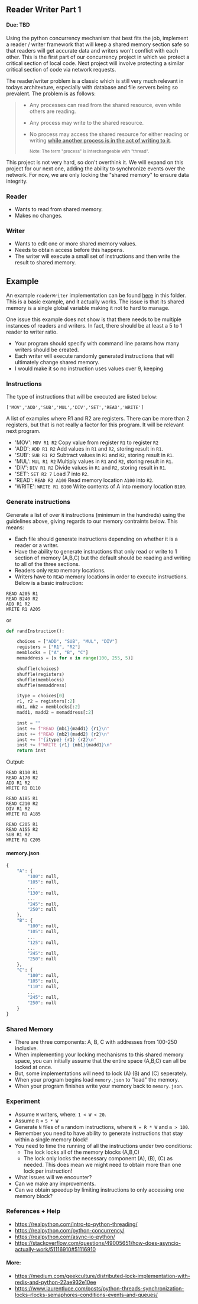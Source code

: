 ## Reader Writer Part 1

#### Due: TBD

Using the python concurrency mechanism that best fits the job, implement a reader / writer framework that will keep a shared memory section safe so that readers will get accurate data and writers won't conflict with each other. This is the first part of our concurrency project in which we protect a critical section of local code. Next project will involve protecting a similar critical section of code via network requests.

The reader/writer problem is a classic which is still very much relevant in todays architexture, especially with database and file servers being so prevalent. The problem is as follows:

> -   Any processes can read from the shared resource, even while others are reading.
> -   Any process may write to the shared resource.
> -   No process may access the shared resource for either reading or writing <ins>**while another process is in the act of writing to it**</ins>.
>
>     <sub>Note: The term "process" is interchangeable with "thread".</sub>

This project is not very hard, so don't overthink it. We will expand on this project for our next one, adding the ability to synchronize events over the network. For now, we are only locking the "shared memory" to ensure data integrity.

### Reader

-   Wants to read from shared memory.
-   Makes no changes.

### Writer

-   Wants to edit one or more shared memory values.
-   Needs to obtain access before this happens.
-   The writer will execute a small set of instructions and then write the result to shared memory.

## Example

An example `readerWriter` implementation can be found [here](readerWriter.py) in this folder. This is a basic example, and it actually works. The issue is that its shared memory is a single global variable making it not to hard to manage.

One issue this example does not show is that there needs to be multiple instances of readers and writers. In fact, there should be at least a 5 to 1 reader to writer ratio.

-   Your program should specify with command line params how many writers should be created.
-   Each writer will execute randomly generated instructions that will ultimately change shared memory.
-   I would make it so no instruction uses values over 9, keeping

### Instructions

The type of instructions that will be executed are listed below:

```
['MOV','ADD','SUB','MUL','DIV','SET','READ','WRITE']
```

A list of examples where R1 and R2 are registers. There can be more than 2 registers, but that is not really a factor for this program. It will be relevant next program.

-   'MOV': `MOV R1 R2` Copy value from register `R1` to register `R2`
-   'ADD': `ADD R1 R2` Add values in `R1` and `R2`, storing result in `R1`.
-   'SUB': `SUB R1 R2` Subtract values in `R1` and `R2`, storing result in `R1`.
-   'MUL': `MUL R1 R2` Multiply values in `R1` and `R2`, storing result in `R1`.
-   'DIV': `DIV R1 R2` Divide values in `R1` and `R2`, storing result in `R1`.
-   'SET': `SET R2 7` Load 7 into `R2`.
-   'READ': `READ R2 A100` Read memory location `A100` into `R2`.
-   'WRITE': `WRITE R1 B100` Write contents of A into memory location `B100`.

### Generate instructions

Generate a list of over `N` instructions (minimum in the hundreds) using the guidelines above, giving regards to our memory contraints below. This means:

-   Each file should generate instructions depending on whether it is a reader or a writer.
-   Have the ability to generate instructions that only read or write to 1 section of memory (A,B,C) but the default should be reading and writing to all of the three sections.
-   Readers only `READ` memory locations.
-   Writers have to `READ` memory locations in order to execute instructions. Below is a basic instruction:

```
READ A205 R1
READ B240 R2
ADD R1 R2
WRITE R1 A205
```

or

```python
def randInstruction():

    choices = ["ADD", "SUB", "MUL", "DIV"]
    registers = ["R1", "R2"]
    memblocks = ["A", "B", "C"]
    memaddress = [x for x in range(100, 255, 5)]

    shuffle(choices)
    shuffle(registers)
    shuffle(memblocks)
    shuffle(memaddress)

    itype = choices[0]
    r1, r2 = registers[:2]
    mb1, mb2 = memblocks[:2]
    madd1, madd2 = memaddress[:2]

    inst = ""
    inst += f"READ {mb1}{madd1} {r1}\n"
    inst += f"READ {mb2}{madd2} {r2}\n"
    inst += f"{itype} {r1} {r2}\n"
    inst += f"WRITE {r1} {mb1}{madd1}\n"
    return inst
```

Output:

```
READ B110 R1
READ A170 R2
ADD R1 R2
WRITE R1 B110

READ A185 R1
READ C210 R2
DIV R1 R2
WRITE R1 A185

READ C205 R1
READ A155 R2
SUB R1 R2
WRITE R1 C205
```

#### memory.json

```python
{
    "A": {
        "100": null,
        "105": null,
        ...
        "130": null,
        ...
        "245": null,
        "250": null
    },
    "B": {
        "100": null,
        "105": null,
        ...
        "125": null,
        ...
        "245": null,
        "250": null
    },
    "C": {
        "100": null,
        "105": null,
        "110": null,
        ...
        "245": null,
        "250": null
    }
}
```

### Shared Memory

-   There are three components: A, B, C with addresses from 100-250 inclusive.
-   When implementing your locking mechanisms to this shared memory space, you can initially assume that the entire space (A,B,C) can all be locked at once.
-   But, some implementations will need to lock (A) (B) and (C) seperately.
-   When your program begins load `memory.json` to "load" the memory.
-   When your program finishes write your memory back to `memory.json`.

### Experiment

-   Assume `W` writers, where: `1 < W < 20`.
-   Assume `R` = `5 * W`
-   Generate `N` files of `m` random instructions, where `N = R * W` and `m > 100`.
-   Remember you need to have ability to generate instructions that stay within a single memory block!
-   You need to time the running of all the instructions under two conditions:
    -   The lock locks all of the memory blocks (A,B,C)
    -   The lock only locks the necessary component (A), (B), (C) as needed. This does mean we might need to obtain more than one lock per instruction!
-   What issues will we encounter?
-   Can we make any improvements.
-   Can we obtain speedup by limiting instructions to only accessing one memory block?

### References + Help

-   https://realpython.com/intro-to-python-threading/
-   https://realpython.com/python-concurrency/
-   https://realpython.com/async-io-python/
-   https://stackoverflow.com/questions/49005651/how-does-asyncio-actually-work/51116910#51116910

#### More:

-   https://medium.com/geekculture/distributed-lock-implementation-with-redis-and-python-22ae932e10ee
-   https://www.laurentluce.com/posts/python-threads-synchronization-locks-rlocks-semaphores-conditions-events-and-queues/
